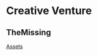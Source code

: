 # Creative Venture
## TheMissing
[Assets](https://github.com/TheCreativeVentureSeries/TheMissing_Assets)
